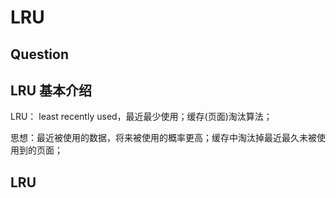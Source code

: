 # LRU 

## Question



## LRU 基本介绍

LRU： least recently used，最近最少使用；缓存(页面)淘汰算法；

思想：最近被使用的数据，将来被使用的概率更高；缓存中淘汰掉最近最久未被使用到的页面；


## LRU 